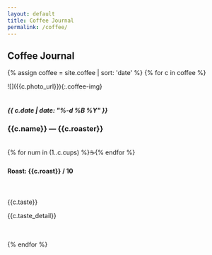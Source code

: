 ```yaml
---
layout: default
title: Coffee Journal
permalink: /coffee/
---
```

## Coffee Journal
{% assign coffee = site.coffee | sort: 'date' %}
{% for c in coffee %}
<div class="coffee-wrapper" markdown="1">
![]({{c.photo_url}}){:.coffee-img}
  <div class="coffee-info">
    <br/>
    <h5>{{ c.date | date: "%-d %B %Y" }}</h5>
    <h3 class="coffee-header">{{c.name}} — {{c.roaster}}</h3>
    <br/>
    {% for num in (1..c.cups) %}☕{% endfor %}
    <br/>
    <h4>Roast: {{c.roast}} / 10<br/></h4>
    <br/>
    <br/>
    {{c.taste}}
    <p>
    {{c.taste_detail}}
    <br/><br/><br/>
    </p>
  </div>
</div>
{% endfor %}
